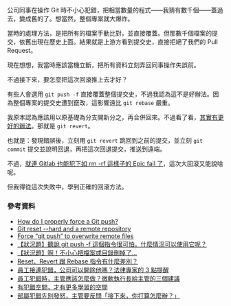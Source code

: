 公司同事在操作 Git 時不小心犯錯，把相當數量的程式——我猜有數千個——蓋過去，變成舊的了。想當然，整個專案就大爆炸。

當時的處理方法，是把所有的檔案手動比對，並直接覆蓋。但那數千個檔案的提交，依舊出現在歷史上面。結果就是上游方看到提交史，直接拒絕了我們的 Pull Request。

現在想想，我當時應該當機立斷，把所有資料立刻弄回同事操作失誤前。

不過接下來，要怎麼把這次回滾推上去才好？

有些人會選用 `git push -f` 直接覆蓋整個提交史，不過我認為這不是好辦法。因為整個專案的提交史遭到竄改，這影響遠比 `git rebase` 嚴重。

我原本認為應該用以原基礎為分支開新分之，再合併回來。不過看了看，[其實有更好的辦法](https://stackoverflow.com/questions/5509543/how-do-i-properly-force-a-git-push)。那就是 `git revert`。

也就是：發現錯誤後，立刻用 `git revert` 跳回到之前的提交，並立刻 `git commit` 提交並說明回退，再把這次回退提交，推送到遠端。

不過，[就連 Gitlab 也能犯下如 rm -rf 這樣子的 Epic fail 了](https://about.gitlab.com/2017/02/01/gitlab-dot-com-database-incident/)，這次大回滾又能說啥呢。

但我得從這次失敗中，學到正確的回滾方法。

### 參考資料

* [How do I properly force a Git push?](https://stackoverflow.com/questions/5509543/how-do-i-properly-force-a-git-push)
* [Git reset --hard and a remote repository](https://stackoverflow.com/questions/1377845/git-reset-hard-and-a-remote-repository)
* [Force “git push” to overwrite remote files](https://stackoverflow.com/questions/10510462/force-git-push-to-overwrite-remote-files)
* [【狀況題】聽說 git push -f 這個指令很可怕，什麼情況可以使用它呢？](https://gitbook.tw/chapters/github/using-force-push.html)
* [【狀況題】啊！不小心把檔案或目錄刪掉了…](https://gitbook.tw/chapters/using-git/recover-deleted-files.html)
* [Reset、Revert 跟 Rebase 指令有什麼差別？](https://gitbook.tw/chapters/rewrite-history/reset-revert-and-rebase.html)
* [員工接連犯錯，公司可以開除他嗎？法律專家的 3 點提醒](https://www.managertoday.com.tw/books/view/56081)
* [員工犯錯時，主管應該怎麼做？微軟執行長給主管的三個建議](https://www.managertoday.com.tw/articles/view/54239)
* [有犯錯空間，才有更多學習的空間](https://www.managertoday.com.tw/columns/view/16214)
* [部屬犯錯先別發怒，主管要反問「接下來，你打算怎麼辦？」](https://www.managertoday.com.tw/articles/view/50943)
